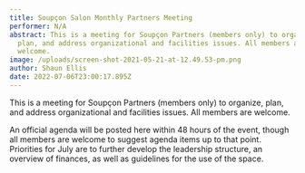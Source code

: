 ```yaml
---
title: Soupçon Salon Monthly Partners Meeting
performer: N/A
abstract: This is a meeting for Soupçon Partners (members only) to organize,
  plan, and address organizational and facilities issues. All members are
  welcome.
image: /uploads/screen-shot-2021-05-21-at-12.49.53-pm.png
author: Shaun Ellis
date: 2022-07-06T23:00:17.895Z
---
```

This is a meeting for Soupçon Partners (members only) to organize, plan, and address organizational and facilities issues. All members are welcome. 

An official agenda will be posted here within 48 hours of the event, though all members are welcome to suggest agenda items up to that point. Priorities for July are to further develop the leadership structure, an overview of finances, as well as guidelines for the use of the space.